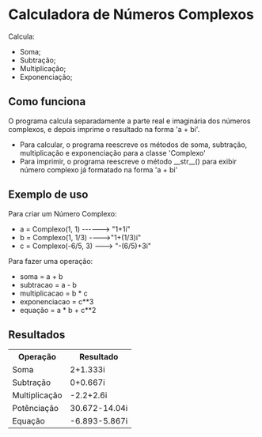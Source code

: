 # Calculadora de Números Complexos
<p>Calcula:</p>
<ul>
  <li>Soma;</li>
  <li>Subtração;</li>
  <li>Multiplicação;</li>
  <li>Exponenciação;</li>
</ul>

## Como funciona
<p>O programa calcula separadamente a parte real e imaginária dos números complexos, e depois imprime o resultado na forma 'a + bi'.</p>
<ul>
  <li>Para calcular, o programa reescreve os métodos de soma, subtração, multiplicação e exponenciação para a classe 'Complexo'</li>
  <li>Para imprimir, o programa reescreve o método __str__() para exibir número complexo já formatado na forma 'a + bi'</li>
</ul>

## Exemplo de uso
Para criar um Número Complexo:
- a = Complexo(1, 1)  ------> "1+1i"
- b = Complexo(1, 1/3)  ---->"1+(1/3)i"
- c = Complexo(-6/5, 3)  ---> "-(6/5)+3i"

Para fazer uma operação:
- soma = a + b
- subtracao = a - b
- multiplicacao = b * c
- exponenciacao = c**3
- equação = a * b + c**2

## Resultados
<table>
  <tr>
    <th>Operação</th>
    <th>Resultado</th>
  </tr>
  <tr>
    <td>Soma</td>
    <td>2+1.333i</td>
  </tr>
  <tr>
    <td>Subtração</td>
    <td>0+0.667i</td>
  </tr>
  <tr>
    <td>Multiplicação</td>
    <td>-2.2+2.6i</td>
  </tr>
  <tr>
    <td>Potênciação</td>
    <td>30.672-14.04i</td>
  </tr>
  <tr>
    <td>Equação</td>
    <td>-6.893-5.867i</td>
  </tr>
</table>
